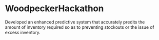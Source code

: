 # WoodpeckerHackathon
Developed an enhanced predictive system that accurately predits the amount of inventory required so as to preventing stockouts or the issue of excess inventory.
